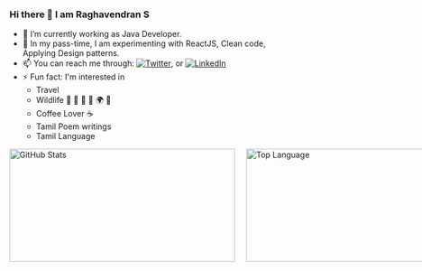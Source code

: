 <!--  யாதும் ஊரே யாவரும் கேளிர்<br/>
> தீதும் நன்றும் பிறர்தர வாரா
>
>  -- <cite>கணியன் பூங்குன்றனார்</cite>


> All is Well!!! :heart_eyes:
-->

### Hi there 👋  I am Raghavendran S

- 🔭 I’m currently working as Java Developer.
- 🌱 In my pass-time, I am experimenting with ReactJS, Clean code, Applying Design patterns.
- 📫 You can reach me through: [![Twitter][1.2]][1], or [![LinkedIn][2.2]][2]
- ⚡ Fun fact: I'm interested in 
  - Travel 
  - Wildlife  :elephant:  :dolphin:  :leopard:  :milky_way: :earth_africa: :evergreen_tree:       
  - Coffee Lover :coffee:
  - Tamil Poem writings
  - Tamil Language

<!-- Icons -->

[1.2]: http://i.imgur.com/wWzX9uB.png (twitter icon without padding)
[2.2]: https://raw.githubusercontent.com/MartinHeinz/MartinHeinz/master/linkedin-3-16.png (LinkedIn icon without padding)

<!-- Links to your social media accounts -->

[1]: https://twitter.com/kenduraghav
[2]: https://www.linkedin.com/in/raghavendran-karthik/

<!--<a href="https://github.com/kenduraghav/github-readme-stats">
  <img height=200 align="center" src="https://github-readme-stats.vercel.app/api?username=kenduraghav&show_icons=true&hide=contribs,prs&layout=compact&card_width=300" />
</a>
<a href="https://github.com/kenduraghav/convoychat">
  <img height=200 align="center" src="https://github-readme-stats.vercel.app/api/top-langs?username=kenduraghav&layout=compact&langs_count=8&card_width=300" />
</a> -->


<div style="display: flex; justify-content: space-between; align-items: center; gap: 20px;">
  <!-- GitHub Stats Card -->
  <img src="https://github-readme-stats.vercel.app/api?username=kenduraghav&show_icons=true&count_private=true&layout=compact" alt="GitHub Stats" width="400" style="height: 200px; object-fit: cover;">

  <!-- Top Language Card -->
  <img src="https://github-readme-stats.vercel.app/api/top-langs/?username=kenduraghav&layout=compact" alt="Top Language" width="400" style="height: 200px; object-fit: cover;">
</div>

<!-- [![My Github stats](https://github-readme-stats.vercel.app/api?username=kenduraghav&show_icons=true&hide=contribs,prs&layout=compact)](https://github.com/kenduraghav/github-readme-stats) 
 [![Top Langs](https://github-readme-stats.vercel.app/api/top-langs/?username=kenduraghav&layout=compact&lang_count=8)](https://github.com/kenduraghav/github-readme-stats)
 
 
**kenduraghav/kenduraghav** is a ✨ _special_ ✨ repository because its `README.md` (this file) appears on your GitHub profile.

Here are some ideas to get you started:

- 🔭 I’m currently working on ...
- 🌱 I’m currently learning ...
- 👯 I’m looking to collaborate on ...
- 🤔 I’m looking for help with ...
- 💬 Ask me about ...
- 📫 How to reach me: ...
- 😄 Pronouns: ...
- ⚡ Fun fact: ...
-->


